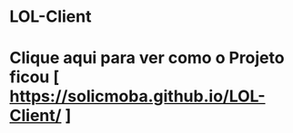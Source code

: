# LOL-Client

# Clique aqui para ver como o Projeto ficou [ https://solicmoba.github.io/LOL-Client/ ]
